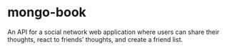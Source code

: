 # mongo-book
An API for a social network web application where users can share their thoughts, react to friends’ thoughts, and create a friend list.
